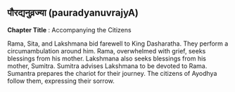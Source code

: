 ## पौरद्यनुव्रज्या (pauradyanuvrajyA)
**Chapter Title** : Accompanying the Citizens

Rama, Sita, and Lakshmana bid farewell to King Dasharatha. They perform a circumambulation around him. Rama, overwhelmed with grief, seeks blessings from his mother. Lakshmana also seeks blessings from his mother, Sumitra. Sumitra advises Lakshmana to be devoted to Rama. Sumantra prepares the chariot for their journey. The citizens of Ayodhya follow them, expressing their sorrow.